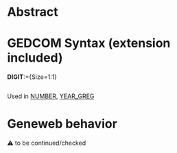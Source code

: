 ﻿# Abstract

# GEDCOM Syntax (extension included)

**DIGIT**:={Size=1:1}
<pre>
</pre>
Used in <a href=Ged.NUMBER>NUMBER</a>, <a href=Ged.YEAR_GREG>YEAR_GREG</a><br />

# Geneweb behavior


:warning: to be continued/checked

